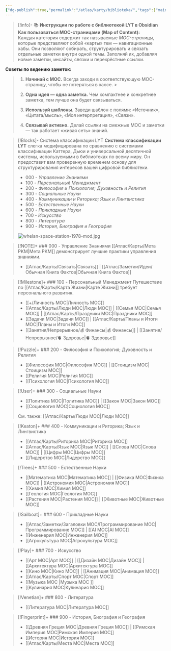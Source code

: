 ```yaml
---
{"dg-publish":true,"permalink":"/atlas/karty/biblioteka/","tags":["main-map","gardenEntry","gardenEntry"],"noteIcon":"","created":"2023-12-10T01:48:20.000+05:00"}
---
```



> [!info]- 📚 **Инструкции по работе с библиотекой LYT в Obsidian**
> **Как пользоваться MOC-страницами (Map of Content):**  
 Каждая категория содержит так называемые _MOC-страницы_, которые представляют собой «карты» тем — навигационные хабы. Они позволяют собирать, структурировать и связать отдельные заметки внутри одной темы. Заполняй их, добавляя новые заметки, инсайты, связки и перекрёстные ссылки.
 >
 **Советы по ведению заметок:**
 >
 >1. **Начинай с MOC.** Всегда заходи в соответствующую MOC-страницу, чтобы не потеряться в хаосе.
    >
>2. **Одна идея — одна заметка.** Чем компактнее и конкретнее заметка, тем лучше она будет связываться.
>	 
>3. **Используй шаблоны.** Заведи шаблон с полями: «Источник», «Цитата/мысль», «Моя интерпретация», «Связи».
>    
>4. **Связывай активно.** Делай ссылки на смежные MOC и заметки — так работает «живая сеть» знаний.

> [!Blocks]- Система классификации LYT
> **Система классификации LYT** слегка модифицирована по сравнению с системами классификации Каттера, Дьюи и универсальной десятичной системы, используемыми в библиотеках по всему миру. Он предоставит вам проверенную временем основу для структурирования интересов вашей цифровой библиотеки.
>
> - 000 - *Управление Знаниями*
> - 100  - *Персональный Менеджмент*
> - 200 - *Философия и Психология; Духовность и Религия*
> - 300 - *Социальные Науки*
> - 400 - *Коммуникации и Риторика; Язык и Лингвистика*
> - 500 - *Естественные Науки*
> - 600 - *Прикладные Науки*
> - 700 - *Искусство*
> - 800 - *Литература*
> - 900 - *История, Биография и География*
> 
> ![whelan-space-station-1978-mod.jpg](/img/user/%D0%90%D1%82%D0%BB%D0%B0%D1%81/%D0%A3%D1%82%D0%B8%D0%BB%D0%B8%D1%82%D1%8B/%D0%A4%D0%B0%D0%B9%D0%BB%D1%8B/whelan-space-station-1978-mod.jpg)
> 

> [!NOTE]+ ### 000 - Управление Знаниями
> [[Атлас/Карты/Мета PKM\|Мета PKM]] демонстрирует лучшие практики управления знаниями.
> 
> - [[Атлас/Карты/Связать\|Связать]] | [[Атлас/Заметки/Идеи/Обычная Книга Фактов\|Обычная Книга Фактов]] 

> [!Milestone]+ ### 100 - Персональный Менеджмент
> Путешествие по [[Атлас/Карты/Карта Жизни\|Карте Жизни]] требует персонального развития.
> 
> - [[+/Личность MOC\|Личность MOC]]
> - [[Атлас/Карты/Люди MOC\|Люди MOC]] | [[Семья MOC\|Семья MOC]] | [[Атлас/Карты/Праздники MOC\|Праздники MOC]]
> - [[Задачи MOC\|Задачи MOC]] | [[Атлас/Карты/Планы и Итоги MOC\|Планы и Итоги MOC]]
> - [[Занятия/Непрерывное/💰 Финансы\|💰 Финансы]] | [[Занятия/Непрерывное/🫀 Здоровье\|🫀 Здоровье]]

> [!Puzzle]+ ### 200 - Философия и Психология; Духовность и Религия
> - [[Философия MOC\|Философия MOC]] | [[Стоицизм MOC\|Стоицизм MOC]]
> - [[Религия MOC\|Религия MOC]]
> - [[Психология MOC\|Психология MOC]]

> [!User]+ ### 300 - Социальные Науки
> - [[Политика MOC\|Политика MOC]] | [[Закон MOC\|Закон MOC]] 
> - [[Социология MOC\|Социология MOC]]
> 
> См. также:  [[Атлас/Карты/Люди MOC\|Люди MOC]]

> [!Keaton]+ ### 400 - Коммуникации и Риторика; Язык и Лингвистика
> 
> - [[Атлас/Карты/Риторика MOC\|Риторика MOC]]
> - [[Атлас/Карты/Язык MOC\|Язык MOC]] | [[Слова MOC\|Слова MOC]] | [[Цифры MOC\|Цифры MOC]]
> - [[Лидерство MOC\|Лидерство MOC]]

> [!Trees]+ ### 500 - Естественные Науки
> - [[Математика MOC\|Математика MOC]] | [[Физика MOC\|Физика MOC]] | [[Астрономия MOC\|Астрономия MOC]]
> - [[Химия MOC\|Химия MOC]]
> - [[Геология MOC\|Геология MOC]]
> - [[Растения MOC\|Растения MOC]] | [[Животные MOC\|Животные MOC]]
> 

> [!Sailboat]+ ### 600 - Прикладные Науки
> -  [[Атлас/Заметки/Загаловки MOC/Программирование MOC\|Программирование MOC]] | [[AI MOC\|AI MOC]] 
> - [[Инженерия MOC\|Инженерия MOC]]
> - [[Агрокультура MOC\|Агрокультура MOC]]

> [!Play]+ ### 700 - Искусство
> 
> - [[Арт MOC\|Арт MOC]] | [[Дизайн MOC\|Дизайн MOC]] | [[Архитектура MOC\|Архитектура MOC]]  
> - [[Кино MOC\|Кино MOC]] | [[Анимация MOC\|Анимация MOC]]
> - [[Атлас/Карты/Спорт MOC\|Спорт MOC]]
> - [[Музыка MOC \|Музыка MOC ]]
> - [[Кулинария MOC\|Кулинария MOC]]

> [!Venetian]+ ### 800 - Литература
> - [[Литература MOC\|Литература MOC]]

> [!Fingerprint]+ ### 900 - История, Биография и География
> - [[Древняя Греция MOC\|Древняя Греция MOC]] | [[Римская Империя MOC\|Римская Империя MOC]]
> - [[История MOC\|История MOC]] 
> - [[Атлас/Карты/Места MOC\|Места MOC]]

